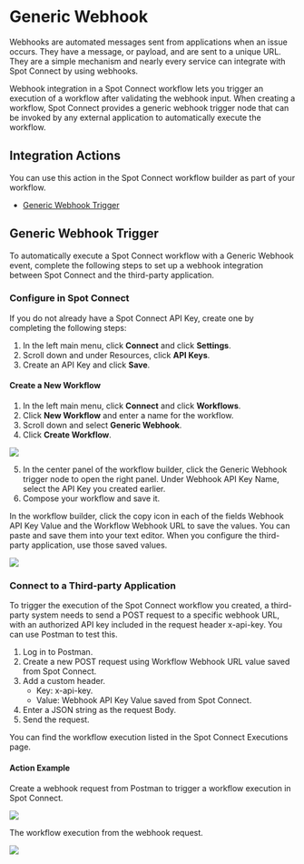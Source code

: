 # Generic Webhook

Webhooks are automated messages sent from applications when an issue occurs. They have a message, or payload, and are sent to a unique URL. They are a simple mechanism and nearly every service can integrate with Spot Connect by using webhooks.

Webhook integration in a Spot Connect workflow lets you trigger an execution of a workflow after validating the webhook input. When creating a workflow, Spot Connect provides a generic webhook trigger node that can be invoked by any external application to automatically execute the workflow.

## Integration Actions

You can use this action in the Spot Connect workflow builder as part of your workflow.

* [Generic Webhook Trigger](spot-connect/integrations/webhook?id=generic-webhook-trigger)

## Generic Webhook Trigger

To automatically execute a Spot Connect workflow with a Generic Webhook event, complete the following steps to set up a webhook integration between Spot Connect and the third-party application.

### Configure in Spot Connect

If you do not already have a Spot Connect API Key, create one by completing the following steps:  

1. In the left main menu, click **Connect** and click **Settings**.
2. Scroll down and under Resources, click **API Keys**.  
3. Create an API Key and click **Save**.

#### Create a New Workflow

1. In the left main menu, click **Connect** and click **Workflows**.  
2. Click **New Workflow** and enter a name for the workflow.
3. Scroll down and select **Generic Webhook**.
4. Click **Create Workflow**.  

<img src="/spot-connect/_media/general-webhook-integration-1.png" />

5. In the center panel of the workflow builder, click the Generic Webhook trigger node to open the right panel. Under Webhook API Key Name, select the API Key you created earlier.  
6. Compose your workflow and save it.

In the workflow builder, click the copy icon in each of the fields Webhook API Key Value and the Workflow Webhook URL to save the values. You can paste and save them into your text editor. When you configure the third-party application, use those saved values.

<img src="/spot-connect/_media/general-webhook-integration-2.png" />  

### Connect to a Third-party Application

To trigger the execution of the Spot Connect workflow you created, a third-party system needs to send a POST request to a specific webhook URL, with an authorized API key included in the request header x-api-key. You can use Postman to test this.  

1. Log in to Postman.
2. Create a new POST request using Workflow Webhook URL value saved from Spot Connect.
3. Add a custom header.
    * Key: x-api-key.
    * Value: Webhook API Key Value saved from Spot Connect.
4. Enter a JSON string as the request Body.
5. Send the request.

You can find the workflow execution listed in the Spot Connect Executions page.

#### Action Example

Create a webhook request from Postman to trigger a workflow execution in Spot Connect.

<img src="/spot-connect/_media/general-webhook-integration-3.png" />   

The workflow execution from the webhook request.

<img src="/spot-connect/_media/general-webhook-integration-4.png" />   

